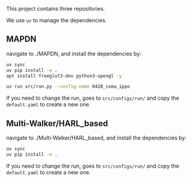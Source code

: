 This project contains three repositories.

We use `uv` to manage the dependencies.

## MAPDN

navigate to ./MAPDN, and install the dependencies by:

```bash
uv sync
uv pip install -e . 
apt install freeglut3-dev python3-opengl -y

uv run src/run.py --config-name 0428_coma_ippo
```

If you need to change the run, goes to `src/configs/run/` and copy the `default.yaml` to create a new one.

## Multi-Walker/HARL_based

navigate to ./Multi-Walker/HARL_based, and install the dependencies by:

```bash
uv sync
uv pip install -e . 
```

If you need to change the run, goes to `src/configs/run/` and copy the `default.yaml` to create a new one.
